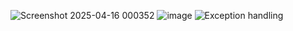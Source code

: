 ![Screenshot 2025-04-16 000352](https://github.com/user-attachments/assets/ca4390e3-cc89-4887-89d8-6a4f53515653)
![image](https://github.com/user-attachments/assets/bb11748b-c843-43b2-b7be-47ea71979198)
![Exception handling](https://github.com/user-attachments/assets/dcb028cf-5edf-473e-aa5f-02a11cba9d2f)
